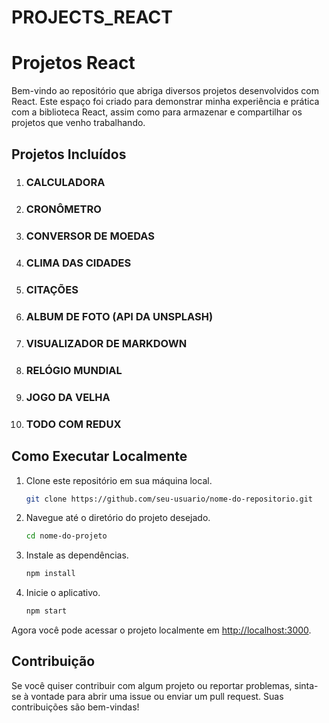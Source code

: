 # PROJECTS_REACT
# Projetos React

Bem-vindo ao repositório que abriga diversos projetos desenvolvidos com React. Este espaço foi criado para demonstrar minha experiência e prática com a biblioteca React, assim como para armazenar e compartilhar os projetos que venho trabalhando.

## Projetos Incluídos

1. ### CALCULADORA

2. ### CRONÔMETRO

3. ### CONVERSOR DE MOEDAS

4. ### CLIMA DAS CIDADES

5. ### CITAÇÕES

6. ### ALBUM DE FOTO (API DA UNSPLASH)

7. ### VISUALIZADOR DE MARKDOWN

8. ### RELÓGIO MUNDIAL

9. ### JOGO DA VELHA

10. ### TODO COM REDUX

## Como Executar Localmente

1. Clone este repositório em sua máquina local.
    ```bash
    git clone https://github.com/seu-usuario/nome-do-repositorio.git
    ```

2. Navegue até o diretório do projeto desejado.
    ```bash
    cd nome-do-projeto
    ```

3. Instale as dependências.
    ```bash
    npm install
    ```

4. Inicie o aplicativo.
    ```bash
    npm start
    ```

Agora você pode acessar o projeto localmente em [http://localhost:3000](http://localhost:3000).

## Contribuição

Se você quiser contribuir com algum projeto ou reportar problemas, sinta-se à vontade para abrir uma issue ou enviar um pull request. Suas contribuições são bem-vindas!



